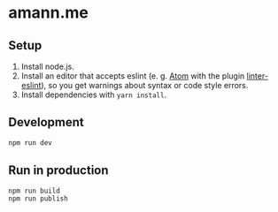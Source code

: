 # amann.me

## Setup
1. Install node.js.
2. Install an editor that accepts eslint (e. g. [Atom](https://atom.io/) with the plugin [linter-eslint](https://atom.io/packages/linter-eslint)), so you get warnings about syntax or code style errors.
3. Install dependencies with `yarn install`.

## Development

```sh
npm run dev
```

## Run in production

```sh
npm run build
npm run publish
```
